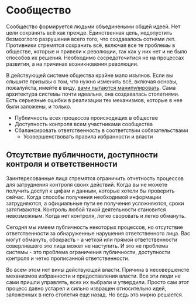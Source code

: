# Сообщество

Сообщество формируется людьми объединеными общей идеей. Нет цели сохранять всё как прежде. Единственная цель, недопустить безмозглого разрушения всего того, что создавалось сотнями лет. Противники стремятся сохранить всё, включая все те проблемы в обществе, которые и привели к революции, так как у них нет и не было способов их решения. Необходимо сосредоточитися не на процессах развития, а на причинах  возникновения революции.

В действующей системе общества крайне мало изъянов. Если вы слышите призывы о том, что нужно изменить всё, включая основы, пожалуйста, имейте в виду, [вами пытаются манипулировать](hype). Сама архитектура системы почти идеальна, она создавалась столетиями. Есть серьезные ошибки в реализации тех механизмов, которые в нее были заложены, и только.

* Публичность всех процессов происходящих в обществе
* Доступность контроля всем участниками сообщества
* Сбалансировать ответственность в соответствии собязательствами
    * Усовершенствовать правила избранности и власти

## Отсутствие публичности, доступности контроля и ответственности

Заинтересованные лица стремятся ограничить отчетность процессов для затруднения контроля своих действий. Когда вы не можете получить доступ к цифам и данным, которые хотели бы проверить сейчас. Когда способы получения необходимой информации затрудняются, а официальные пути ее получения усложняются, сроки затягиваются. Контроль любой такой деятельности становится невозможным. Когда нет контроля, легко своровать и легко обмануть.

Сегодня мы имеем публичность некоторых процессов, но отсутствие ответственности за обнаруженные нарушения ответственного лица. Вас могут обмануть, обокрасть - а четкой или прямой ответственности соверлившего это лица может не наступить. И это не проблема системы - это проблема ограничения публичности, доступности контроля и четко прописанной ответственности.

Во всем этом нет вины действующей власти. Причина в несовершенсте механизмов избранности и предоставления власти. Все эти люди не сами пришли управлять, всех их выбрали и утвердили. Просто сам этот процесс давно устарел и сильно извращен относительно идей, заложенных в него столетия еще назад. Но ведь это мирно решается.



